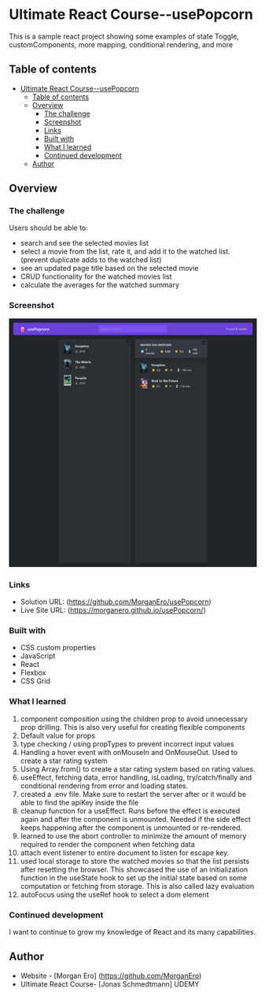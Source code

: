 # Ultimate React Course--usePopcorn

This is a sample react project showing some examples of state Toggle, customComponents, more mapping, conditional rendering, and more

## Table of contents

- [Ultimate React Course--usePopcorn](#ultimate-react-course--usepopcorn)
  - [Table of contents](#table-of-contents)
  - [Overview](#overview)
    - [The challenge](#the-challenge)
    - [Screenshot](#screenshot)
    - [Links](#links)
    - [Built with](#built-with)
    - [What I learned](#what-i-learned)
    - [Continued development](#continued-development)
  - [Author](#author)

## Overview

### The challenge

Users should be able to:

- search and see the selected movies list
- select a movie from the list, rate it, and add it to the watched list. (prevent duplicate adds to the watched list)
- see an updated page title based on the selected movie
- CRUD functionality for the watched movies list
- calculate the averages for the watched summary

### Screenshot

![](public/Screen%20Shot%202024-07-25%20at%2017.57.00.png)

### Links

- Solution URL: (https://github.com/MorganEro/usePopcorn)
- Live Site URL: (https://morganero.github.io/usePopcorn/)

### Built with

- CSS custom properties
- JavaScript
- React
- Flexbox
- CSS Grid

### What I learned

1. component composition using the children prop to avoid unnecessary prop drilling. This is also very useful for creating flexible components
2. Default value for props
3. type checking / using propTypes to prevent incorrect input values
4. Handling a hover event with onMouseIn and OnMouseOut. Used to create a star rating system
5. Using Array.from() to create a star rating system based on rating values.
6. useEffect, fetching data, error handling, isLoading, try/catch/finally and conditional rendering from error and loading states.
7. created a .env file. Make sure to restart the server after or it would be able to find the apiKey inside the file
8. cleanup function for a useEffect. Runs before the effect is executed again and after the component is unmounted. Needed if the side effect keeps happening after the component is unmounted or re-rendered.
9. learned to use the abort controller to minimize the amount of memory required to render the component when fetching data
10. attach event listener to entire document to listen for escape key.
11. used local storage to store the watched movies so that the list persists after resetting the browser. This showcased the use of an initialization function in the useState hook to set up the initial state based on some computation or fetching from storage. This is also called lazy evaluation
12. autoFocus using the useRef hook to select a dom element

### Continued development

I want to continue to grow my knowledge of React and its many capabilities.

## Author

- Website - [Morgan Ero] (https://github.com/MorganEro)
- Ultimate React Course- [Jonas Schmedtmann] UDEMY
